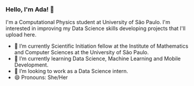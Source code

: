 ### Hello, I'm Ada! 👋

I'm a Computational Physics student at University of São Paulo. I'm interested in improving my Data Science skills developing projects that I'll upload here.

- 🔭 I’m currently Scientific Initiation fellow at the Institute of Mathematics and Computer Sciences at the University of São Paulo.
- 🌱 I’m currently learning Data Science, Machine Learning and Mobile Development.
- 👯 I’m looking to work as a Data Science intern.
- 😄 Pronouns: She/Her

<div style="display: inline_block"><br>

